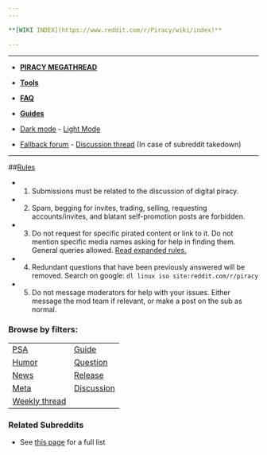 ```yaml
---
---

**[WIKI INDEX](https://www.reddit.com/r/Piracy/wiki/index)**

---
```

---

* **[PIRACY MEGATHREAD](https://www.reddit.com/r/Piracy/wiki/megathread)**

* **[Tools](https://www.reddit.com/r/Piracy/wiki/megathread/tools)**

* **[FAQ](https://www.reddit.com/r/piracy/wiki/faq)**

* **[Guides](https://www.reddit.com/r/piracy/wiki/guides)**

* [Dark mode](https://nm.reddit.com/r/piracy#icon-night) - [Light Mode](https://www.reddit.com/r/piracy#icon-day)
* [Fallback forum](https://raddle.me/f/Piracy) - [Discussion thread](https://www.reddit.com/r/Piracy/comments/b2fte3/the_fallback/) (In case of subreddit takedown)

---

##[Rules](https://www.reddit.com/r/Piracy/wiki/piracy_rules)
* 1. Submissions must be related to the discussion of digital piracy.
* 2. Spam, begging for invites, trading, selling, requesting accounts/invites, and blatant self-promotion posts are forbidden.  
* 3. Do not request for specific pirated content or link to it. Do not mention specific media names asking for help in finding them. General queries allowed. [Read expanded rules.](https://www.reddit.com/r/Piracy/wiki/piracy_rules)
* 4. Redundant questions that have been previously answered will be removed. Search on google: `dl linux iso site:reddit.com/r/piracy`
* 5. Do not message moderators for help with your issues. Either message the mod team if relevant, or make a post on the sub as normal.


### Browse by filters:

| | |
|-|-|
[PSA](http://bit.ly/PSA_flair)|[Guide](http://bit.ly/Guide_flair)
[Humor](http://bit.ly/Humor_flair)|[Question](http://bit.ly/Question_flair)
[News](http://bit.ly/News_flair)|[Release](http://bit.ly/release_flair)
[Meta](http://bit.ly/meta_flair)|[Discussion](http://bit.ly/discussion_flair)
[Weekly thread](http://bit.ly/weekly_new)|

### Related Subreddits

* See [this page](https://www.reddit.com/r/Piracy/wiki/megathread/related_subreddits) for a full list

&nbsp;